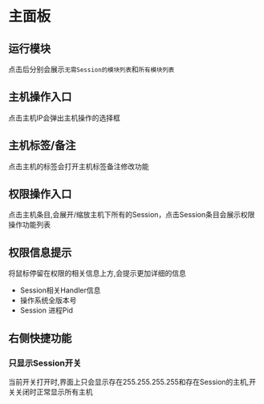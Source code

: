 # 主面板

## 运行模块

点击后分别会展示`无需Session的模块列表`和`所有模块列表`

## 主机操作入口

点击主机IP会弹出主机操作的选择框

## 主机标签/备注

点击主机的标签会打开主机标签备注修改功能

## 权限操作入口

点击主机条目,会展开/缩放主机下所有的Session，点击Session条目会展示权限操作功能列表

## 权限信息提示

将鼠标停留在权限的相关信息上方,会提示更加详细的信息

+ Session相关Handler信息
+ 操作系统全版本号
+ Session 进程Pid

## 右侧快捷功能

### 只显示Session开关

当前开关打开时,界面上只会显示存在255.255.255.255和存在Session的主机,开关关闭时正常显示所有主机